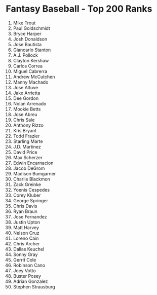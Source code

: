 # Fantasy Baseball - Top 200 Ranks

1. Mike Trout
2. Paul Goldschmidt
3. Bryce Harper
4. Josh Donaldson
5. Jose Bautista
6. Giancarlo Stanton
7. A.J. Pollock
8. Clayton Kershaw
9. Carlos Correa
10. Miguel Cabrerra
11. Andrew McCutchen
12. Manny Machado
13. Jose Altuve
14. Jake Arrietta
15. Dee Gordon
16. Nolan Arrenado
17. Mookie Betts
18. Jose Abreu
19. Chris Sale
20. Anthony Rizzo
21. Kris Bryant
22. Todd Frazier
23. Starling Marte
24. J.D. Martinez
25. David Price
26. Max Scherzer
27. Edwin Encarnacion
28. Jacob DeGrom
29. Madison Bumgarner
30. Charlie Blackmon
31. Zack Greinke
32. Yoenis Cespedes
33. Corey Kluber
34. George Springer
35. Chris Davis
36. Ryan Braun
37. Jose Fernandez
38. Justin Upton
39. Matt Harvey
40. Nelson Cruz
41. Loreno Cain
42. Chris Archer
43. Dallas Keuchel
44. Sonny Gray
45. Gerrit Cole
46. Robinson Cano
47. Joey Votto
48. Buster Posey
49. Adrian Gonzalez
50. Stephen Strausburg

















